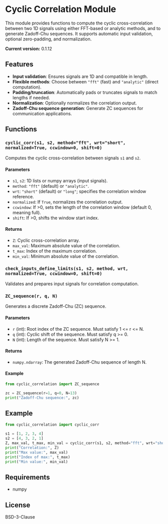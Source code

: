 # Cyclic Correlation Module

This module provides functions to compute the cyclic cross-correlation between two 1D signals using either FFT-based or analytic methods, and to generate Zadoff-Chu sequences. It supports automatic input validation, optional zero-padding, and normalization.

**Current version:** 0.1.12

## Features

- **Input validation**: Ensures signals are 1D and compatible in length.
- **Flexible methods**: Choose between `"fft"` (fast) and `"analytic"` (direct computation).
- **Padding/truncation**: Automatically pads or truncates signals to match lengths if needed.
- **Normalization**: Optionally normalizes the correlation output.
- **Zadoff-Chu sequence generation**: Generate ZC sequences for communication applications.

## Functions

### `cyclic_corr(s1, s2, method="fft", wrt="short", normalized=True, ccwindow=0, shift=0)`

Computes the cyclic cross-correlation between signals `s1` and `s2`.

#### Parameters

- `s1`, `s2`: 1D lists or numpy arrays (input signals).
- `method`: `"fft"` (default) or `"analytic"`.
- `wrt`: `"short"` (default) or `"long"`; specifies the correlation window reference.
- `normalized`: If `True`, normalizes the correlation output.
- `ccwindow`: If >0, sets the length of the correlation window (default 0, meaning full).
- `shift`: If >0, shifts the window start index.

#### Returns

- `Z`: Cyclic cross-correlation array.
- `max_val`: Maximum absolute value of the correlation.
- `t_max`: Index of the maximum correlation.
- `min_val`: Minimum absolute value of the correlation.

### `check_inputs_define_limits(s1, s2, method, wrt, normalized=True, ccwindow=0, shift=0)`

Validates and prepares input signals for correlation computation.

### `ZC_sequence(r, q, N)`

Generates a discrete Zadoff-Chu (ZC) sequence.

#### Parameters

- `r` (int): Root index of the ZC sequence. Must satisfy 1 <= r <= N.
- `q` (int): Cyclic shift of the sequence. Must satisfy q >= 0.
- `N` (int): Length of the sequence. Must satisfy N >= 1.

#### Returns

- `numpy.ndarray`: The generated Zadoff-Chu sequence of length N.

#### Example

```python
from cyclic_correlation import ZC_sequence

zc = ZC_sequence(r=1, q=0, N=13)
print("Zadoff-Chu sequence:", zc)
```

## Example

```python
from cyclic_correlation import cyclic_corr

s1 = [1, 2, 3, 4]
s2 = [4, 3, 2, 1]
Z, max_val, t_max, min_val = cyclic_corr(s1, s2, method="fft", wrt="short", normalized=True)
print("Correlation:", Z)
print("Max value:", max_val)
print("Index of max:", t_max)
print("Min value:", min_val)
```

## Requirements

- numpy

## License

BSD-3-Clause